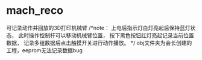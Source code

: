 # mach_reco
可记录动作并回放的3D打印机械臂
/*note：
上电后指示灯白灯亮起后保持蓝灯状态，
此时操作控制杆可以移动机械臂位置，
按下黑色按钮红灯亮起记录当前位置数据，
记录多组数据后点击触摸开关进行动作播放。
*/
obj文件夹为会长创建的工程，eeprom无法记录数据bug

